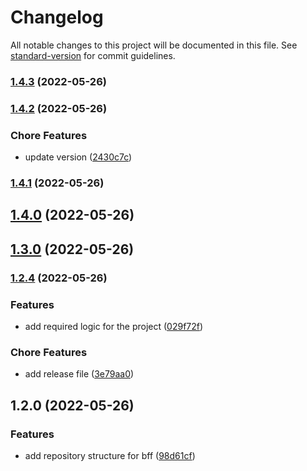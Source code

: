 # Changelog

All notable changes to this project will be documented in this file. See [standard-version](https://github.com/conventional-changelog/standard-version) for commit guidelines.

### [1.4.3](https://github.com/geekzdev/back_geekz_products/compare/v1.4.2...v1.4.3) (2022-05-26)

### [1.4.2](https://github.com/geekzdev/back_geekz_products/compare/v1.4.1...v1.4.2) (2022-05-26)


### Chore Features

* update version ([2430c7c](https://github.com/geekzdev/back_geekz_products/commits2430c7ca6a138e401936ccf8c00cd770c6d9e5c6))

### [1.4.1](https://github.com/geekzdev/back_geekz_products/compare/v1.4.0...v1.4.1) (2022-05-26)

## [1.4.0](https://github.com/geekzdev/back_geekz_products/compare/v1.3.0...v1.4.0) (2022-05-26)

## [1.3.0](https://github.com/geekzdev/back_geekz_products/compare/v1.2.4...v1.3.0) (2022-05-26)

### [1.2.4](https://github.com/geekzdev/back_geekz_products/compare/v1.2.0...v1.2.4) (2022-05-26)


### Features

* add required logic for the project ([029f72f](https://github.com/geekzdev/back_geekz_products/commits029f72ffc3599e6bfc386801a94a6a5c3ac73ff3))


### Chore Features

* add release file ([3e79aa0](https://github.com/geekzdev/back_geekz_products/commits3e79aa015f15d416e61b2c3c65d6ed288767322a))

## 1.2.0 (2022-05-26)


### Features

* add repository structure for bff ([98d61cf](https://github.com/geekzdev/back_geekz_products/commits98d61cf513722a7cf29cf21dabc46ea94472c6c3))

